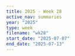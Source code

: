 ```yaml
---
title: 2025 - Week 28
active_nav: summaries
year: "2025"
type: week
filename: "wk28"
start_date: "2025-07-07"
end_date: "2025-07-13"
---
```

